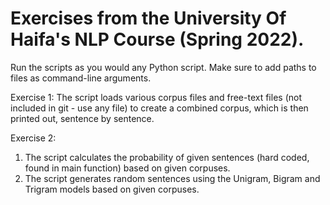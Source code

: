 # Exercises from the University Of Haifa's NLP Course (Spring 2022).

Run the scripts as you would any Python script. Make sure to add paths to files as command-line arguments. 

Exercise 1: 
        The script loads various corpus files and free-text files (not included in git - use any file) to create a combined corpus, which is then printed out, sentence by sentence.

Exercise 2: 
  1) The script calculates the probability of given sentences (hard coded, found in main function) based on given corpuses.
  2) The script generates random sentences using the Unigram, Bigram and Trigram models based on given corpuses.
